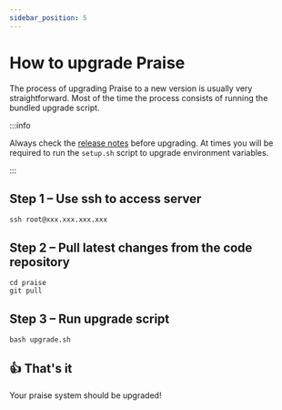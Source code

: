 ```yaml
---
sidebar_position: 5
---
```


# How to upgrade Praise

The process of upgrading Praise to a new version is usually very straightforward. Most of the time the process consists of running the bundled upgrade script.

:::info

Always check the [release notes](https://github.com/commons-stack/praise/releases) before upgrading. At times you will be required to run the `setup.sh` script to upgrade environment variables.

:::

## Step 1 – Use ssh to access server

```
ssh root@xxx.xxx.xxx.xxx
```

## Step 2 – Pull latest changes from the code repository

```
cd praise
git pull
```

## Step 3 – Run upgrade script

```
bash upgrade.sh
```

## 👍 That's it

Your praise system should be upgraded!
